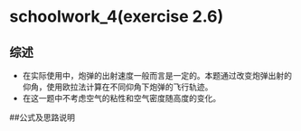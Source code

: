 # schoolwork_4(exercise 2.6)

## 综述
- 在实际使用中，炮弹的出射速度一般而言是一定的。本题通过改变炮弹出射的仰角，使用欧拉法计算在不同仰角下炮弹的飞行轨迹。
- 在这一题中不考虑空气的粘性和空气密度随高度的变化。

##公式及思路说明
